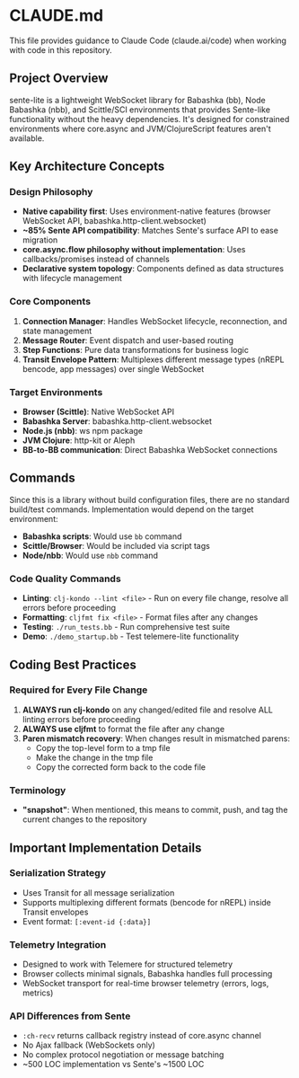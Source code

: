 # CLAUDE.md

This file provides guidance to Claude Code (claude.ai/code) when working with code in this repository.

## Project Overview

sente-lite is a lightweight WebSocket library for Babashka (bb), Node Babashka (nbb), and Scittle/SCI environments that provides Sente-like functionality without the heavy dependencies. It's designed for constrained environments where core.async and JVM/ClojureScript features aren't available.

## Key Architecture Concepts

### Design Philosophy
- **Native capability first**: Uses environment-native features (browser WebSocket API, babashka.http-client.websocket)
- **~85% Sente API compatibility**: Matches Sente's surface API to ease migration
- **core.async.flow philosophy without implementation**: Uses callbacks/promises instead of channels
- **Declarative system topology**: Components defined as data structures with lifecycle management

### Core Components
1. **Connection Manager**: Handles WebSocket lifecycle, reconnection, and state management
2. **Message Router**: Event dispatch and user-based routing
3. **Step Functions**: Pure data transformations for business logic
4. **Transit Envelope Pattern**: Multiplexes different message types (nREPL bencode, app messages) over single WebSocket

### Target Environments
- **Browser (Scittle)**: Native WebSocket API
- **Babashka Server**: babashka.http-client.websocket
- **Node.js (nbb)**: ws npm package
- **JVM Clojure**: http-kit or Aleph
- **BB-to-BB communication**: Direct Babashka WebSocket connections

## Commands

Since this is a library without build configuration files, there are no standard build/test commands. Implementation would depend on the target environment:

- **Babashka scripts**: Would use `bb` command
- **Scittle/Browser**: Would be included via script tags
- **Node/nbb**: Would use `nbb` command

### Code Quality Commands

- **Linting**: `clj-kondo --lint <file>` - Run on every file change, resolve all errors before proceeding
- **Formatting**: `cljfmt fix <file>` - Format files after any changes
- **Testing**: `./run_tests.bb` - Run comprehensive test suite
- **Demo**: `./demo_startup.bb` - Test telemere-lite functionality

## Coding Best Practices

### Required for Every File Change
1. **ALWAYS run clj-kondo** on any changed/edited file and resolve ALL linting errors before proceeding
2. **ALWAYS use cljfmt** to format the file after any change
3. **Paren mismatch recovery**: When changes result in mismatched parens:
   - Copy the top-level form to a tmp file
   - Make the change in the tmp file
   - Copy the corrected form back to the code file

### Terminology
- **"snapshot"**: When mentioned, this means to commit, push, and tag the current changes to the repository

## Important Implementation Details

### Serialization Strategy
- Uses Transit for all message serialization
- Supports multiplexing different formats (bencode for nREPL) inside Transit envelopes
- Event format: `[:event-id {:data}]`

### Telemetry Integration
- Designed to work with Telemere for structured telemetry
- Browser collects minimal signals, Babashka handles full processing
- WebSocket transport for real-time browser telemetry (errors, logs, metrics)

### API Differences from Sente
- `:ch-recv` returns callback registry instead of core.async channel
- No Ajax fallback (WebSockets only)
- No complex protocol negotiation or message batching
- ~500 LOC implementation vs Sente's ~1500 LOC